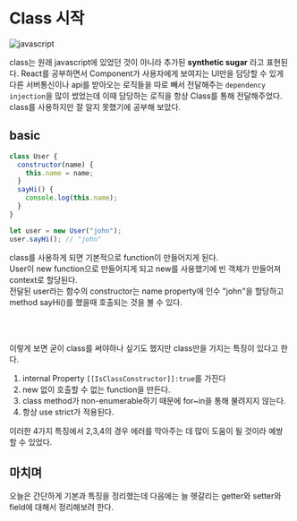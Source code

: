 # Class 시작

![javascript](https://upload.wikimedia.org/wikipedia/commons/thumb/9/99/Unofficial_JavaScript_logo_2.svg/210px-Unofficial_JavaScript_logo_2.svg.png)

class는 원래 javascript에 있었던 것이 아니라 추가된 **synthetic sugar** 라고 표현된다. React를 공부하면서 Component가 사용자에게 보여지는 UI만을 담당할 수 있게 다른 서버통신이나 api를 받아오는 로직들을 따로 빼서 전달해주는 `dependency injection`을 많이 썼었는데 이때 담당하는 로직을 항상 Class를 통해 전달해주었다. class를 사용하지만 잘 알지 못했기에 공부해 보았다.

## basic

```javascript
class User {
  constructor(name) {
    this.name = name;
  }
  sayHi() {
    console.log(this.name);
  }
}

let user = new User("john");
user.sayHi(); // "john"
```

class를 사용하게 되면 기본적으로 function이 만들어지게 된다.
<br>
User이 new function으로 만들어지게 되고 new를 사용했기에 빈 객체가 만들어져 context로 할당된다.
<br>
전달된 user라는 함수의 constructor는 name property에 인수 "john"을 할당하고 method sayHi()를 했을때 호출되는 것을 볼 수 있다.

 <br>
 <br>

이렇게 보면 굳이 class를 써야하나 싶기도 했지만 class만을 가지는 특징이 있다고 한다.

1.  internal Property `[[IsClassConstructor]]:true`를 가진다
2.  new 없이 호출할 수 없는 function을 만든다.
3.  class method가 non-enumerable하기 때문에 for~in을 통해 불려지지 않는다.
4.  항상 use strict가 적용된다.

이러한 4가지 특징에서 2,3,4의 경우 에러를 막아주는 데 많이 도움이 될 것이라 예쌍 할 수 있었다.

## 마치며

오늘은 간단하게 기본과 특징을 정리했는데 다음에는 늘 헷갈리는 getter와 setter와 field에 대해서 정리해보려 한다.
